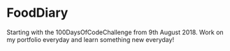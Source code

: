 # FoodDiary

Starting with the 100DaysOfCodeChallenge from 9th August 2018.
Work on my portfolio everyday and learn something new everyday!
